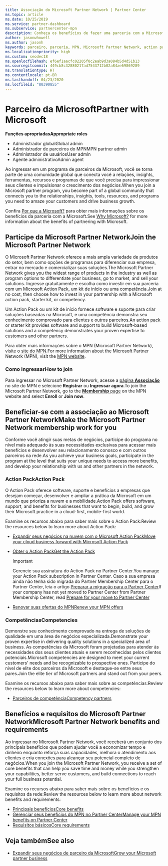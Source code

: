 ```yaml
---
title: Associação do Microsoft Partner Network | Partner Center
ms.topic: article
ms.date: 10/25/2019
ms.service: partner-dashboard
ms.subservice: partnercenter-mpn
description: Conheça os benefícios de fazer uma parceria com a Microsoft, incluindo as competências do Microsoft Action Pack e as opções de programas para diferenciar sua empresa, comercializar e vender suas soluções.
author: jasonwhowell
ms.author: jasonh
keywords: parceiro, parceria, MPN, Microsoft Partner Network, action pack, MAPS, assinatura do action pack, benefícios, benefícios do MPN, associação, silver, gold, competências
ms.localizationpriority: high
ms.custom: seodec18
ms.openlocfilehash: ef6ef1aacfc02205f0c2eab9d3a084b5d4d51b13
ms.sourcegitcommit: 449cb8c32880217ad7543712b02a84ae69869289
ms.translationtype: HT
ms.contentlocale: pt-BR
ms.lasthandoff: 04/23/2020
ms.locfileid: "80390855"
---
```

# <a name="partner-with-microsoft"></a><span data-ttu-id="94d4b-104">Parceiro da Microsoft</span><span class="sxs-lookup"><span data-stu-id="94d4b-104">Partner with Microsoft</span></span>

<span data-ttu-id="94d4b-105">**Funções apropriadas**</span><span class="sxs-lookup"><span data-stu-id="94d4b-105">**Appropriate roles**</span></span>
-   <span data-ttu-id="94d4b-106">Administrador global</span><span class="sxs-lookup"><span data-stu-id="94d4b-106">Global admin</span></span>
-   <span data-ttu-id="94d4b-107">Administrador de parceiros do MPN</span><span class="sxs-lookup"><span data-stu-id="94d4b-107">MPN partner admin</span></span>
-   <span data-ttu-id="94d4b-108">Administrador de usuários</span><span class="sxs-lookup"><span data-stu-id="94d4b-108">User admin</span></span>
-   <span data-ttu-id="94d4b-109">Agente administrativo</span><span class="sxs-lookup"><span data-stu-id="94d4b-109">Admin agent</span></span>

<span data-ttu-id="94d4b-110">Ao ingressar em um programa de parceiros da Microsoft, você se torna parte de uma comunidade global que conecta você a relações, insights, ferramentas, recursos e programas de que você precisa para impressionar seus clientes e impulsionar o crescimento dos negócios.</span><span class="sxs-lookup"><span data-stu-id="94d4b-110">When you join a Microsoft partner program, you become part of a global community that connects you to the relationships, insights, tools, resources, and programs you need to amaze your customers and drive business growth.</span></span>

<span data-ttu-id="94d4b-111">Confira [Por que a Microsoft?](https://partner.microsoft.com/business-opportunities/why-microsoft) para obter mais informações sobre os benefícios da parceria com a Microsoft.</span><span class="sxs-lookup"><span data-stu-id="94d4b-111">See [Why Microsoft?](https://partner.microsoft.com/business-opportunities/why-microsoft) for more information about the benefits of partnering with Microsoft.</span></span> 

## <a name="join-the-microsoft-partner-network"></a><span data-ttu-id="94d4b-112">Participe da Microsoft Partner Network</span><span class="sxs-lookup"><span data-stu-id="94d4b-112">Join the Microsoft Partner Network</span></span>

<!-- 12/5/18 The content below was copied and pasted directly from the Membership page of the MPN site (https://partner.microsoft.com/membership)-->

<span data-ttu-id="94d4b-113">O Microsoft Partner Network oferece a mais ampla variedade de produtos do setor, bem como opções de programas para diferenciar sua empresa, entrar no mercado e comercializar suas soluções.</span><span class="sxs-lookup"><span data-stu-id="94d4b-113">The Microsoft Partner Network gives you the widest range of products in the industry as well as program options to differentiate your business, go to market, and sell your solutions.</span></span> <span data-ttu-id="94d4b-114">Ingresse gratuitamente e escolha como investir em sua parceria com um Microsoft Action Pack, um kit de início ou uma competência.</span><span class="sxs-lookup"><span data-stu-id="94d4b-114">Join at no cost, then choose how to invest in your partnership with a Microsoft action pack, starter kit, or competency.</span></span>

<span data-ttu-id="94d4b-115">Um Action Pack ou um kit de início fornece software e suporte para criar soluções baseadas na Microsoft, e uma competência demonstra seu conhecimento comprovado para clientes e outros parceiros.</span><span class="sxs-lookup"><span data-stu-id="94d4b-115">An action pack or starter kit provides software and support to build Microsoft-based solutions and a competency demonstrates your proven expertise to customers and other partners.</span></span>

<span data-ttu-id="94d4b-116">Para obter mais informações sobre o MPN (Microsoft Partner Network), visite o [site do MPN](https://partner.microsoft.com/commercial).</span><span class="sxs-lookup"><span data-stu-id="94d4b-116">For more information about the Microsoft Partner Network (MPN), visit the [MPN website](https://partner.microsoft.com/commercial).</span></span>

### <a name="how-to-join"></a><span data-ttu-id="94d4b-117">Como ingressar</span><span class="sxs-lookup"><span data-stu-id="94d4b-117">How to join</span></span>

<span data-ttu-id="94d4b-118">Para ingressar no Microsoft Partner Network, acesse a [página **Associação**](https://partner.microsoft.com/membership) no site do MPN e selecione **Registrar** ou **Ingressar agora**.</span><span class="sxs-lookup"><span data-stu-id="94d4b-118">To join the Microsoft Partner Network, go to the [**Membership** page](https://partner.microsoft.com/membership) on the MPN website and select **Enroll** or **Join now**.</span></span>

## <a name="make-the-microsoft-partner-network-membership-work-for-you"></a><span data-ttu-id="94d4b-119">Beneficiar-se com a associação ao Microsoft Partner Network</span><span class="sxs-lookup"><span data-stu-id="94d4b-119">Make the Microsoft Partner Network membership work for you</span></span>

<!-- 10/25/2019 The content below content from the Membership pages of the MPN site (https://partner.microsoft.com/membership) and additional updated content.-->

<span data-ttu-id="94d4b-120">Conforme você atingir suas metas de negócios, participe do programa no nível mais adequado às suas necessidades exclusivas para acessar mais benefícios e desenvolver seu relacionamento conosco e com outros parceiros na rede.</span><span class="sxs-lookup"><span data-stu-id="94d4b-120">As you achieve your business goals, participate in the program at the level that suits your unique needs to access more benefits, and develop your relationship with us and other partners in the network.</span></span>

### <a name="action-pack"></a><span data-ttu-id="94d4b-121">Action Pack</span><span class="sxs-lookup"><span data-stu-id="94d4b-121">Action Pack</span></span>

<span data-ttu-id="94d4b-122">O Action Pack oferece software, suporte e benefícios a empresas que desejam começar, desenvolver e ampliar a prática da Microsoft em um mundo que prioriza a nuvem e a mobilidade.</span><span class="sxs-lookup"><span data-stu-id="94d4b-122">Action Pack offers software, support, and benefits for businesses that want to begin, build, and grow their Microsoft practice in a cloud-first, mobile-first world.</span></span> 

<span data-ttu-id="94d4b-123">Examine os recursos abaixo para saber mais sobre o Action Pack:</span><span class="sxs-lookup"><span data-stu-id="94d4b-123">Review the resources below to learn more about Action Pack:</span></span>

- [<span data-ttu-id="94d4b-124">Expandir seus negócios na nuvem com o Microsoft Action Pack</span><span class="sxs-lookup"><span data-stu-id="94d4b-124">Move your cloud business forward with Microsoft Action Pack</span></span>](https://partner.microsoft.com/membership/action-pack)

- [<span data-ttu-id="94d4b-125">Obter o Action Pack</span><span class="sxs-lookup"><span data-stu-id="94d4b-125">Get the Action Pack</span></span>](mpn-get-action-pack.md)
  
    >[!IMPORTANT]
    ><span data-ttu-id="94d4b-126">Gerencie sua assinatura do Action Pack no Partner Center.</span><span class="sxs-lookup"><span data-stu-id="94d4b-126">You manage your Action Pack subscription in Partner Center.</span></span> <span data-ttu-id="94d4b-127">Caso a sua empresa ainda não tenha sido migrada do Partner Membership Center para o Partner Center, leia o artigo [Preparar a migração para o Partner Center](prepare-pmc-pc-migration.md)</span><span class="sxs-lookup"><span data-stu-id="94d4b-127">If your company has not yet moved to Partner Center from Partner Membership Center, read [Prepare for your move to Partner Center](prepare-pmc-pc-migration.md)</span></span>  

- [<span data-ttu-id="94d4b-128">Renovar suas ofertas do MPN</span><span class="sxs-lookup"><span data-stu-id="94d4b-128">Renew your MPN offers</span></span>](renew-mpn-offers.md)

### <a name="competencies"></a><span data-ttu-id="94d4b-129">Competências</span><span class="sxs-lookup"><span data-stu-id="94d4b-129">Competencies</span></span>

<span data-ttu-id="94d4b-130">Demonstre seu conhecimento comprovado na entrega de soluções de qualidade em uma área de negócios especializada.</span><span class="sxs-lookup"><span data-stu-id="94d4b-130">Demonstrate your proven expertise in delivering quality solutions in a specialized area of business.</span></span> <span data-ttu-id="94d4b-131">As competências da Microsoft foram projetadas para atender às necessidades dos seus clientes atuais e serem reconhecidas pelos clientes potenciais.</span><span class="sxs-lookup"><span data-stu-id="94d4b-131">Microsoft competencies are designed to meet your current customers' needs and be recognizable to prospective ones.</span></span> <span data-ttu-id="94d4b-132">Participe do nível de elite dos parceiros da Microsoft e destaque-se entre seus pares.</span><span class="sxs-lookup"><span data-stu-id="94d4b-132">Join the elite tier of Microsoft partners and stand out from your peers.</span></span>

<span data-ttu-id="94d4b-133">Examine os recursos abaixo para saber mais sobre as competências:</span><span class="sxs-lookup"><span data-stu-id="94d4b-133">Review the resources below to learn more about competencies:</span></span>

- [<span data-ttu-id="94d4b-134">Parceiros de competência</span><span class="sxs-lookup"><span data-stu-id="94d4b-134">Competency partners</span></span>](https://partner.microsoft.com/membership/competencies)

## <a name="microsoft-partner-network-benefits-and-requirements"></a><span data-ttu-id="94d4b-135">Benefícios e requisitos do Microsoft Partner Network</span><span class="sxs-lookup"><span data-stu-id="94d4b-135">Microsoft Partner Network benefits and requirements</span></span>

<span data-ttu-id="94d4b-136">Ao ingressar no Microsoft Partner Network, você receberá um conjunto dos principais benefícios que podem ajudar você a economizar tempo e dinheiro enquanto reforça suas capacidades, melhora o atendimento aos clientes e cria conexões para alcançar seu potencial completo de negócios.</span><span class="sxs-lookup"><span data-stu-id="94d4b-136">When you join the Microsoft Partner Network, you receive a set of core benefits that can help you save time and money while you strengthen your capabilities, better serve customers, and build connections to reach your full business potential.</span></span>

<span data-ttu-id="94d4b-137">Examine os recursos abaixo para saber mais sobre os benefícios e os requisitos da rede:</span><span class="sxs-lookup"><span data-stu-id="94d4b-137">Review the resources below to learn more about network benefits and requirements:</span></span>

- [<span data-ttu-id="94d4b-138">Principais benefícios</span><span class="sxs-lookup"><span data-stu-id="94d4b-138">Core benefits</span></span>](https://partner.microsoft.com/membership/core-benefits#simple-tab-content-1)
- [<span data-ttu-id="94d4b-139">Gerenciar seus benefícios do MPN no Partner Center</span><span class="sxs-lookup"><span data-stu-id="94d4b-139">Manage your MPN benefits on Partner Center</span></span>](manage-your-partner-network-benefits.md)
- [<span data-ttu-id="94d4b-140">Requisitos básicos</span><span class="sxs-lookup"><span data-stu-id="94d4b-140">Core requirements</span></span>](https://partner.microsoft.com/membership/core-benefits#simple-tab-content-2)

## <a name="see-also"></a><span data-ttu-id="94d4b-141">Veja também</span><span class="sxs-lookup"><span data-stu-id="94d4b-141">See also</span></span>
- [<span data-ttu-id="94d4b-142">Expandir seus negócios de parceiro da Microsoft</span><span class="sxs-lookup"><span data-stu-id="94d4b-142">Grow your Microsoft partner business</span></span>](grow-your-business.md)
